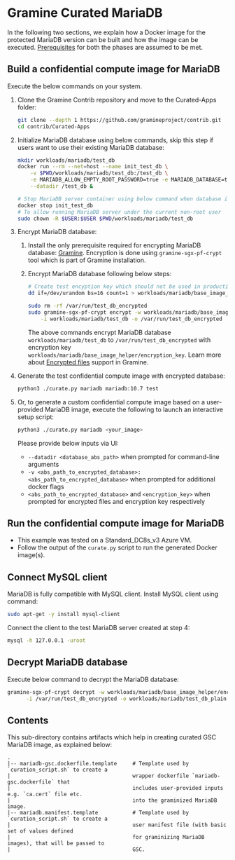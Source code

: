 # Gramine Curated MariaDB

In the following two sections, we explain how a Docker image for the protected MariaDB version can
be built and how the image can be executed.
[Prerequisites](https://github.com/gramineproject/contrib/tree/master/Curated-Apps/README.md) for
both the phases are assumed to be met.

## Build a confidential compute image for MariaDB

Execute the below commands on your system.

1. Clone the Gramine Contrib repository and move to the Curated-Apps folder:
   ```sh
   git clone --depth 1 https://github.com/gramineproject/contrib.git
   cd contrib/Curated-Apps
   ```

2. Initialize MariaDB database using below commands, skip this step if users want to use their
   existing MariaDB database:
   ```sh
   mkdir workloads/mariadb/test_db
   docker run --rm --net=host --name init_test_db \
       -v $PWD/workloads/mariadb/test_db:/test_db \
       -e MARIADB_ALLOW_EMPTY_ROOT_PASSWORD=true -e MARIADB_DATABASE=test_db mariadb:10.7 \
       --datadir /test_db &

   # Stop MariaDB server container using below command when database is initialized
   docker stop init_test_db
   # To allow running MariaDB server under the current non-root user
   sudo chown -R $USER:$USER $PWD/workloads/mariadb/test_db
   ```

3. Encrypt MariaDB database:

   1. Install the only prerequisite required for encrypting MariaDB database:
      [Gramine](https://gramine.readthedocs.io/en/latest/quickstart.html#install-gramine).
      Encryption is done using `gramine-sgx-pf-crypt` tool which is part of Gramine installation.

   2. Encrypt MariaDB database following below steps:
      ```sh
      # Create test encyption key which should not be used in production
      dd if=/dev/urandom bs=16 count=1 > workloads/mariadb/base_image_helper/encryption_key

      sudo rm -rf /var/run/test_db_encrypted
      sudo gramine-sgx-pf-crypt encrypt -w workloads/mariadb/base_image_helper/encryption_key \
          -i workloads/mariadb/test_db -o /var/run/test_db_encrypted
      ```
      The above commands encrypt MariaDB database `workloads/mariadb/test_db` to
      `/var/run/test_db_encrypted` with encryption key
      `workloads/mariadb/base_image_helper/encryption_key`.
      Learn more about [Encrypted files](https://gramine.readthedocs.io/en/stable/manifest-syntax.html#encrypted-files)
      support in Gramine.

4. Generate the test confidential compute image with encrypted database:
   ```sh
   python3 ./curate.py mariadb mariadb:10.7 test
   ```

5. Or, to generate a custom confidential compute image based on a user-provided MariaDB image,
   execute the following to launch an interactive setup script:
   ```sh
   python3 ./curate.py mariadb <your_image>
   ```

   Please provide below inputs via UI:
   - `--datadir <database_abs_path>` when prompted for command-line arguments
   - `-v <abs_path_to_encrypted_database>:<abs_path_to_encrypted_database>` when prompted for
     additional docker flags
   - `<abs_path_to_encrypted_database>` and `<encryption_key>` when prompted for encrypted files
     and encryption key respectively

## Run the confidential compute image for MariaDB

- This example was tested on a Standard_DC8s_v3 Azure VM.
- Follow the output of the `curate.py` script to run the generated Docker image(s).

## Connect MySQL client

MariaDB is fully compatible with MySQL client. Install MySQL client using command:
```sh
sudo apt-get -y install mysql-client
```

Connect the client to the test MariaDB server created at step 4:
```sh
mysql -h 127.0.0.1 -uroot
```

## Decrypt MariaDB database

Execute below command to decrypt the MariaDB database:
```sh
gramine-sgx-pf-crypt decrypt -w workloads/mariadb/base_image_helper/encryption_key \
      -i /var/run/test_db_encrypted -o workloads/mariadb/test_db_plain
```

## Contents

This sub-directory contains artifacts which help in creating curated GSC MariaDB image, as
explained below:

    .
    |-- mariadb-gsc.dockerfile.template     # Template used by `curation_script.sh` to create a
    |                                       wrapper dockerfile `mariadb-gsc.dockerfile` that
    |                                       includes user-provided inputs e.g. `ca.cert` file etc.
    |                                       into the graminized MariaDB image.
    |-- mariadb.manifest.template           # Template used by `curation_script.sh` to create a
    |                                       user manifest file (with basic set of values defined
    |                                       for graminizing MariaDB images), that will be passed to
    |                                       GSC.

